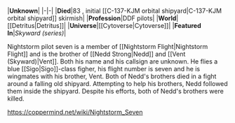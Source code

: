 |**Unknown**|
|-|-|
|**Died**|83 , initial [[C-137-KJM orbital shipyard\|C-137-KJM orbital shipyard]] skirmish|
|**Profession**|DDF pilots|
|**World**|[[Detritus\|Detritus]]|
|**Universe**|[[Cytoverse\|Cytoverse]]|
|**Featured In**|*Skyward (series)*|

Nightstorm pilot seven is a member of [[Nightstorm Flight\|Nightstorm Flight]] and is the brother of [[Nedd Strong\|Nedd]] and [[Vent (Skyward)\|Vent]]. Both his name and his callsign are unknown. He flies a blue [[Sigo\|Sigo]]-class figher, his flight number is seven and he is wingmates with his brother, Vent.
Both of Nedd's brothers died in a fight around a falling old shipyard. Attempting to help his brothers, Nedd followed them inside the shipyard. Despite his efforts, both of Nedd's brothers were killed.



https://coppermind.net/wiki/Nightstorm_Seven